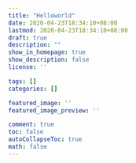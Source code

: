 ```yaml
---
title: "Helloworld"
date: 2020-04-23T18:34:10+08:00
lastmod: 2020-04-23T18:34:10+08:00
draft: true
description: ""
show_in_homepage: true
show_description: false
license: ''

tags: []
categories: []

featured_image: ''
featured_image_preview: ''

comment: true
toc: false
autoCollapseToc: true
math: false
---
```


<!--more-->